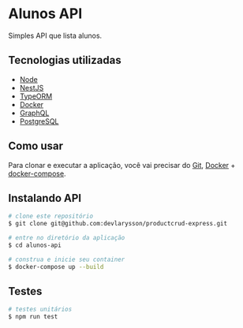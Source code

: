 # Alunos API

Simples API que lista alunos.

## Tecnologias utilizadas

- [Node][nodejs]
- [NestJS][nestjs]
- [TypeORM][typeorm]
- [Docker][docker]
- [GraphQL][graphql]
- [PostgreSQL][postgresql]

## Como usar

Para clonar e executar a aplicação, você vai precisar do [Git][git], [Docker][docker] + [docker-compose][docker-compose].

## Instalando API

```bash
# clone este repositório
$ git clone git@github.com:devlarysson/productcrud-express.git

# entre no diretório da aplicação
$ cd alunos-api

# construa e inicie seu container
$ docker-compose up --build
```

## Testes

```bash
# testes unitários
$ npm run test
```

[nodejs]: https://nodejs.org/
[nestjs]: https://nestjs.com/
[typeorm]: https://typeorm.io/
[docker]: https://www.docker.com/
[docker-compose]: https://docs.docker.com/compose/
[git]: https://git-scm.com/
[graphql]: https://graphql.org/
[postgresql]: https://www.postgresql.org/